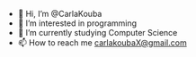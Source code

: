 - 👋 Hi, I’m @CarlaKouba
- 👀 I’m interested in programming
- 🌱 I’m currently studying Computer Science
- 📫 How to reach me carlakoubaX@gmail.com 
